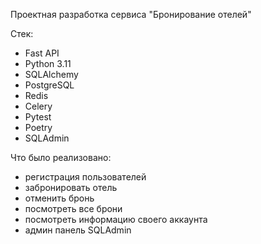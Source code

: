 Проектная разработка сервиса "Бронирование отелей"

Стек:
- Fast API
- Python 3.11
- SQLAlchemy
- PostgreSQL
- Redis
- Celery
- Pytest
- Poetry
- SQLAdmin

Что было реализовано:
- регистрация пользователей
- забронировать отель
- отменить бронь
- посмотреть все брони
- посмотреть информацию своего аккаунта
- админ панель SQLAdmin
